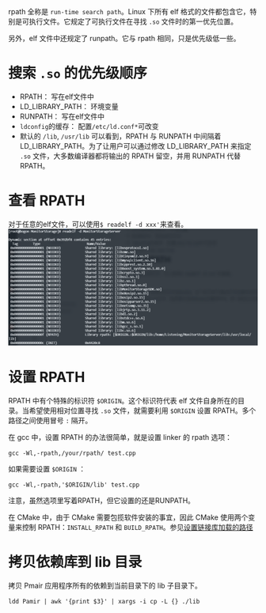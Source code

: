 rpath 全称是 `run-time search path`。Linux 下所有 elf 格式的文件都包含它，特别是可执行文件。它规定了可执行文件在寻找 `.so` 文件时的第一优先位置。  

另外，elf 文件中还规定了 runpath。它与 rpath 相同，只是优先级低一些。
# 搜索 `.so` 的优先级顺序

-   RPATH： 写在elf文件中
-   LD_LIBRARY_PATH： 环境变量
-   RUNPATH： 写在elf文件中
-   `ldconfig`的缓存： 配置`/etc/ld.conf*`可改变
-   默认的 `/lib`, `/usr/lib`
可以看到，RPATH 与 RUNPATH 中间隔着 LD_LIBRARY_PATH。为了让用户可以通过修改 LD_LIBRARY_PATH 来指定 `.so` 文件，大多数编译器都将输出的 RPATH 留空，并用 RUNPATH 代替 RPATH。

# 查看 RPATH

对于任意的elf文件，可以使用`$ readelf -d xxx'`来查看。  
![](../Go/images/Pasted%20image%2020230201093741.png)

# 设置 RPATH
RPATH 中有个特殊的标识符 `$ORIGIN`。这个标识符代表 elf 文件自身所在的目录。当希望使用相对位置寻找 `.so` 文件，就需要利用 `$ORIGIN` 设置 RPATH。多个路径之间使用冒号 `:` 隔开。

在 gcc 中，设置 RPATH 的办法很简单，就是设置 linker 的 rpath 选项：
```
gcc -Wl,-rpath,/your/rpath/ test.cpp
```

如果需要设置 `$ORIGIN` ：
```
gcc -Wl,-rpath,'$ORIGIN/lib' test.cpp
```
  
注意，虽然选项里写着RPATH，但它设置的还是RUNPATH。

在 CMake 中，由于 CMake 需要包揽软件安装的事宜，因此 CMake 使用两个变量来控制 RPATH：`INSTALL_RPATH` 和 `BUILD_RPATH`。参见[设置链接库加载的路径](../CMake/设置链接库加载的路径.md)

# 拷贝依赖库到 lib 目录
拷贝 Pmair 应用程序所有的依赖到当前目录下的 lib 子目录下。  
```shell
ldd Pamir | awk '{print $3}' | xargs -i cp -L {} ./lib
```


